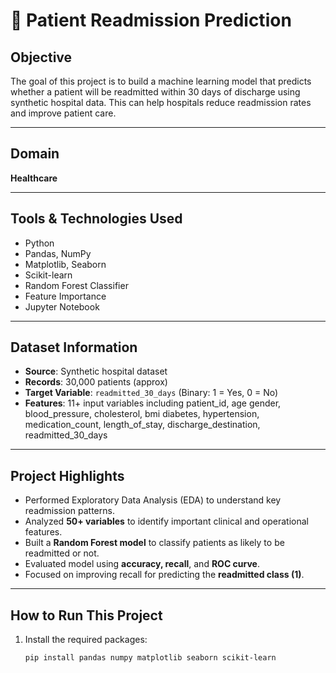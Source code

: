 # 🏥 Patient Readmission Prediction

##  Objective
The goal of this project is to build a machine learning model that predicts whether a patient will be readmitted within 30 days of discharge using synthetic hospital data. This can help hospitals reduce readmission rates and improve patient care.

---

##  Domain
**Healthcare**

---

##  Tools & Technologies Used

- Python
- Pandas, NumPy
- Matplotlib, Seaborn
- Scikit-learn
- Random Forest Classifier
- Feature Importance
- Jupyter Notebook

---

##  Dataset Information

- **Source**: Synthetic hospital dataset  
- **Records**: 30,000 patients (approx)  
- **Target Variable**: `readmitted_30_days` (Binary: 1 = Yes, 0 = No)  
- **Features**: 11+ input variables including patient_id,	age	gender,	blood_pressure,	cholesterol,	bmi	diabetes,	hypertension,	medication_count,	length_of_stay,	discharge_destination,	readmitted_30_days
---

##  Project Highlights

-  Performed Exploratory Data Analysis (EDA) to understand key readmission patterns.
-  Analyzed **50+ variables** to identify important clinical and operational features.
-  Built a **Random Forest model** to classify patients as likely to be readmitted or not.
-  Evaluated model using **accuracy, recall**, and **ROC curve**.
-  Focused on improving recall for predicting the **readmitted class (1)**.

---

##  How to Run This Project

1. Install the required packages:
   ```bash
   pip install pandas numpy matplotlib seaborn scikit-learn
